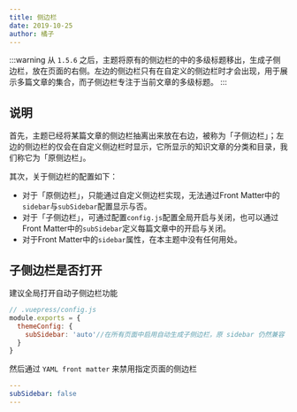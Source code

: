 ```yaml
---
title: 侧边栏
date: 2019-10-25
author: 橘子
---
```


:::warning
从 `1.5.6` 之后，主题将原有的侧边栏的中的多级标题移出，生成子侧边栏，放在页面的右侧。左边的侧边栏只有在自定义的侧边栏时才会出现，用于展示多篇文章的集合，而子侧边栏专注于当前文章的多级标题。
:::

## 说明

首先，主题已经将某篇文章的侧边栏抽离出来放在右边，被称为「子侧边栏」；左边的侧边栏的仅会在自定义侧边栏时显示，它所显示的知识文章的分类和目录，我们称它为「原侧边栏」。

其次，关于侧边栏的配置如下：

- 对于「原侧边栏」，只能通过自定义侧边栏实现，无法通过Front Matter中的`sidebar`与`subSidebar`配置显示与否。
- 对于「子侧边栏」，可通过配置`config.js`配置全局开启与关闭，也可以通过Front Matter中的`subSidebar`定义每篇文章中的开启与关闭。
- 对于Front Matter中的`sidebar`属性，在本主题中没有任何用处。

## 子侧边栏是否打开

建议全局打开自动子侧边栏功能

```javascript
// .vuepress/config.js
module.exports = {
  themeConfig: {
    subSidebar: 'auto'//在所有页面中启用自动生成子侧边栏，原 sidebar 仍然兼容
  }
}
```

然后通过 `YAML front matter` 来禁用指定页面的侧边栏

```yaml
---
subSidebar: false
---
```
